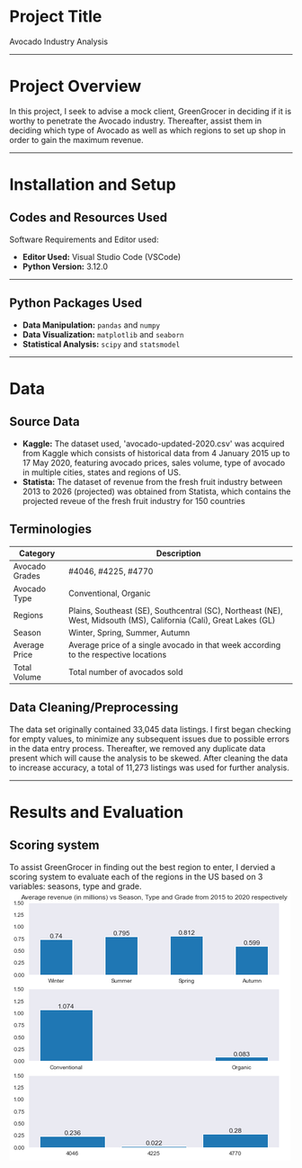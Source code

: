 # Project Title
Avocado Industry Analysis

***

# Project Overview
In this project, I seek to advise a mock client, GreenGrocer in deciding if it is worthy to penetrate the Avocado industry. Thereafter, assist them in deciding which type of Avocado as well as which regions to set up shop in order to gain the maximum revenue.

***

# Installation and Setup
## Codes and Resources Used
Software Requirements and Editor used:
- **Editor Used:**  Visual Studio Code (VSCode)
- **Python Version:** 3.12.0

***

## Python Packages Used
- **Data Manipulation:** `pandas` and `numpy`
- **Data Visualization:** `matplotlib` and `seaborn`
- **Statistical Analysis:** `scipy` and `statsmodel`

***

# Data 
## Source Data
- **Kaggle:** The dataset used, 'avocado-updated-2020.csv' was acquired from Kaggle which consists of historical data from 4 January 2015 up to 17 May 2020, featuring avocado prices, sales volume, type of avocado in multiple cities, states and regions of US.
- **Statista:** The dataset of revenue from the fresh fruit industry between 2013 to 2026 (projected) was obtained from Statista, which contains the projected reveue of the fresh fruit industry for 150 countries

## Terminologies
| Category        | Description                                                                                                      |
|-----------------|------------------------------------------------------------------------------------------------------------------|
| Avocado Grades  | #4046, #4225, #4770                                                                                               |
| Avocado Type    | Conventional, Organic                                                                                            |
| Regions         | Plains, Southeast (SE), Southcentral (SC), Northeast (NE), West, Midsouth (MS), California (Cali), Great Lakes (GL) |
| Season          | Winter, Spring, Summer, Autumn                                                                                    |
| Average Price   | Average price of a single avocado in that week according to the respective locations                            |
| Total Volume    | Total number of avocados sold                                                                                     |

## Data Cleaning/Preprocessing
The data set originally contained 33,045 data listings. I first began checking for empty values, to minimize any subsequent issues due to possible errors in the data entry process. Thereafter, we removed any duplicate data present which will cause the analysis to be skewed. After cleaning the data to increase accuracy, a total of 11,273 listings was used for further analysis.

***

# Results and Evaluation
## Scoring system
To assist GreenGrocer in finding out the best region to enter, I dervied a scoring system to evaluate each of the regions in the US based on 3 variables: seasons, type and grade.
![Alt text](image-1.png)
